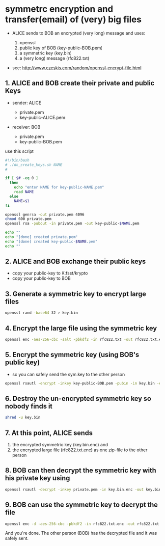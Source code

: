 # symmetrc encryption and transfer(email) of (very) big files

- ALICE sends to BOB an encrypted (very long) message and uses:
  1. openssl
  2. public key of BOB (key-public-BOB.pem)
  3. a symmetric key (key.bin)
  4. a (very long) message (rfc822.txt)
  
- see: <http://www.czeskis.com/random/openssl-encrypt-file.html>

## 1. ALICE and BOB create their private and public Keys

- sender: ALICE
  - private.pem
  - key-public-ALICE.pem
  
- receiver: BOB
  - private.pem
  - key-public-BOB.pem

use this script

~~~bash
#!/bin/bash
# ./do_create_keys.sh NAME
#

if [ $# -eq 0 ]
  then
    echo "enter NAME for key-public-NAME.pem"
    read NAME
  else
    NAME=$1
fi

openssl genrsa -out private.pem 4096
chmod 600 private.pem
openssl rsa -pubout -in private.pem -out key-public-$NAME.pem

echo ""
echo "[done] created private.pem"
echo "[done] created key-public-$NAME.pem"
echo ""
~~~

## 2. ALICE and BOB exchange their public keys

- copy your public-key to K:fsst/krypto
- copy your public-key to BOB

## 3. Generate a symmetric key to encrypt large files

~~~ bash
openssl rand -base64 32 > key.bin
~~~

## 4. Encrypt the large file using the symmetric key

~~~ bash
openssl enc -aes-256-cbc -salt -pbkdf2 -in rfc822.txt -out rfc822.txt.enc -pass file:./key.bin
~~~

## 5. Encrypt the symmetric key (using BOB's public key) 

- so you can safely send the sym.key to the other person

~~~ bash
openssl rsautl -encrypt -inkey key-public-BOB.pem -pubin -in key.bin -out key.bin.enc
~~~

## 6. Destroy the un-encrypted symmetric key so nobody finds it

~~~ bash
shred -u key.bin
~~~

## 7. At this point, ALICE sends

1. the encrypted symmetric key (key.bin.enc) and
2. the encrypted large file (rfc822.txt.enc) as one zip-file to the other person

## 8. BOB can then decrypt the symmetric key with his private key using

~~~ bash
openssl rsautl -decrypt -inkey private.pem -in key.bin.enc -out key.bin
~~~

## 9. BOB can use the symmetric key to decrypt the file

~~~bash
openssl enc -d -aes-256-cbc -pbkdf2 -in rfc822.txt.enc -out rfc822.txt -pass file:./key.bin
~~~
  
And you're done. The other person (BOB) has the decrypted file and it was safely sent.
